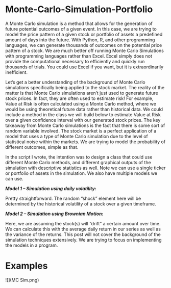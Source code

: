 # Monte-Carlo-Simulation-Portfolio
A Monte Carlo simulation is a method that allows for the generation of future potential outcomes of a given event. In this case, we are trying to model the price pattern of a given stock or portfolio of assets a predefined amount of days into the future. With Python, R, and other programming languages, we can generate thousands of outcomes on the potential price pattern of a stock. We are much better off running Monte Carlo Simulations with programming languages rather than Excel. Excel simply does not provide the computational necessary to efficiently and quickly run thousands of trials. You could use Excel if you want, but it is extraordinarily inefficient.

Let’s get a better understanding of the background of Monte Carlo simulations specifically being applied to the stock market. The reality of the matter is that Monte Carlo simulations aren’t just used to generate future stock prices. In fact, they are often used to estimate risk! For example, Value at Risk is often calculated using a Monte Carlo method, where we would be using theoretical future data rather than historical data. We could include a method in the class we will build below to estimate Value at Risk over a given confidence interval with our generated stock prices. The key takeaway from Monte Carlo simulations is the fact that there is some sort of random variable involved. The stock market is a perfect application of a model that uses a type of Monte Carlo simulation due to the level of statistical noise within the markets. We are trying to model the probability of different outcomes, simple as that.

In the script I wrote, the intention was to design a class that could use different Monte Carlo methods, and different graphical outputs of the simulation with descriptive statistics as well. Note we can use a single ticker or portfolio of assets in the simulation. We also have multiple models we can use.

***Model 1 – Simulation using daily volatility:***

Pretty straightforward. The random “shock” element here will be determined by the historical volatility of a stock over a given timeframe.

***Model 2 – Simulation using Brownian Motion:***

Here, we are assuming the stock(s) will “drift” a certain amount over time. We can calculate this with the average daily return in our series as well as the variance of the returns. This post will not cover the background of the simulation techniques extensively. We are trying to focus on implementing the models in a program.

# Examples
![](MC Sim.png)


